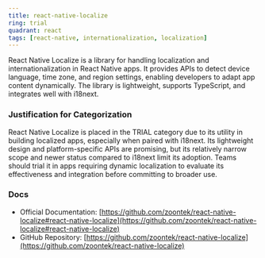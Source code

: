 ```yaml
---
title: react-native-localize
ring: trial
quadrant: react
tags: [react-native, internationalization, localization]
---
```

React Native Localize is a library for handling localization and internationalization in React Native apps. It provides APIs to detect device language, time zone, and region settings, enabling developers to adapt app content dynamically. The library is lightweight, supports TypeScript, and integrates well with i18next.

### Justification for Categorization 
React Native Localize is placed in the TRIAL category due to its utility in building localized apps, especially when paired with i18next. Its lightweight design and platform-specific APIs are promising, but its relatively narrow scope and newer status compared to i18next limit its adoption. Teams should trial it in apps requiring dynamic localization to evaluate its effectiveness and integration before committing to broader use.

### Docs 
- Official Documentation: [https://github.com/zoontek/react-native-localize#react-native-localize](https://github.com/zoontek/react-native-localize#react-native-localize)  
- GitHub Repository: [https://github.com/zoontek/react-native-localize](https://github.com/zoontek/react-native-localize)
